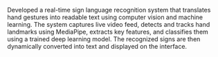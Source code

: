Developed a real-time sign language recognition system that translates hand gestures into readable text using computer vision and machine learning. The system captures live video feed, detects and tracks hand landmarks using MediaPipe, extracts key features, and classifies them using a trained deep learning model. The recognized signs are then dynamically converted into text and displayed on the interface.
